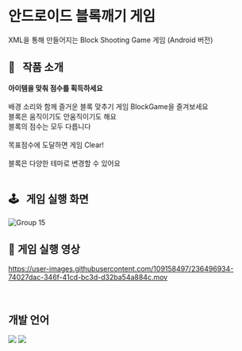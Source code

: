 # 안드로이드 블록깨기 게임
XML을 통해 만들어지는 Block Shooting Game 게임 (Android 버전)
<br>

## 🧩 &nbsp; 작품 소개
**아이템을 맞춰 점수를 획득하세요**<br>
<br>
배경 소리와 함께 즐거운 블록 맞추기 게임 BlockGame을 즐겨보세요<br>
블록은 움직이기도 안움직이기도 해요<br>
블록의 점수는 모두 다릅니다<br>
<br>
목표점수에 도달하면 게임 Clear!
<br>
<br>
블록은 다양한 테마로 변경할 수 있어요
<br>
<br>
## 🕹 &nbsp; 게임 실행 화면

![Group 15](https://user-images.githubusercontent.com/109158497/236491542-11320c12-cfb6-47f9-84ef-4db213f36784.png)
<br>

## 🎥 게임 실행 영상

https://user-images.githubusercontent.com/109158497/236496934-74027dac-346f-41cd-bc3d-d32ba54a884c.mov

<br>

## 개발 언어
<img src="https://img.shields.io/badge/JAVA-FF7800?style=for-the-badge&logo=Java&logoColor=#7F52FF"> <img src="https://img.shields.io/badge/android-3DDC84?style=for-the-badge&logo=Android&logoColor=white">
